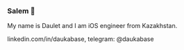 ### Salem 👋

My name is Daulet and I am iOS engineer from Kazakhstan.

linkedin.com/in/daukabase, telegram: @daukabase
